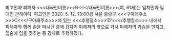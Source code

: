 피고인과 피해자 <<<내국인이름>>>B<<</내국인이름>>>(여, 61세)는 임차인과 임대인 관계이다.
피고인은 2020. 5. 12. 13:00경 서울 중랑구 <<<구아래주소>>>C<<</구아래주소>>>에 있는 <<<추행장소>>>‘D'<<</추행장소>>> 내에서 피해자와 함께 술을 마시던 중에 갑자기 피해자의 옆으로 가서 피해자의 가슴을 만지고, 입술에 입을 맞추는 등 강제로 추행하였다.